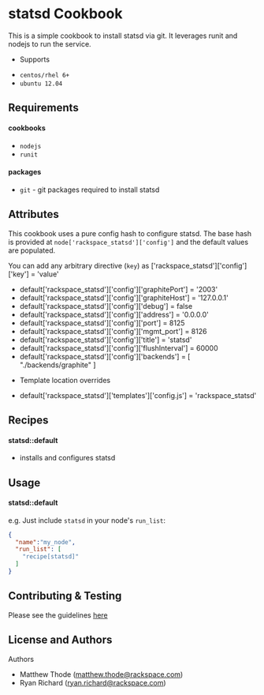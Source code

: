 statsd Cookbook
===============
This is a simple cookbook to install statsd via git. It leverages runit and nodejs to run the service.

* Supports
 - `centos/rhel 6+`
 - `ubuntu 12.04`

Requirements
------------
#### cookbooks
- `nodejs`
- `runit`

#### packages
- `git` - git packages required to install statsd

Attributes
----------
This cookbook uses a pure config hash to configure statsd. The base hash is provided at `node['rackspace_statsd']['config']` and the default values are populated.

You can add any arbitrary directive (`key`) as ['rackspace_statsd']['config']['key'] = 'value'

- default['rackspace_statsd']['config']['graphitePort'] = '2003'
- default['rackspace_statsd']['config']['graphiteHost'] = '127.0.0.1'
- default['rackspace_statsd']['config']['debug'] = false
- default['rackspace_statsd']['config']['address'] = '0.0.0.0'
- default['rackspace_statsd']['config']['port'] = 8125
- default['rackspace_statsd']['config']['mgmt_port'] = 8126
- default['rackspace_statsd']['config']['title'] = 'statsd'
- default['rackspace_statsd']['config']['flushInterval'] = 60000
- default['rackspace_statsd']['config']['backends'] = [ "./backends/graphite" ]

* Template location overrides
- default['rackspace_statsd']['templates']['config.js'] = 'rackspace_statsd'


Recipes
-------
#### statsd::default
- installs and configures statsd

Usage
-----
#### statsd::default

e.g.
Just include `statsd` in your node's `run_list`:

```json
{
  "name":"my_node",
  "run_list": [
    "recipe[statsd]"
  ]
}
```

Contributing & Testing
----------------------
Please see the guidelines [here](https://github.com/rackspace-cookbooks/contributing/blob/master/CONTRIBUTING.md)

License and Authors
-------------------
Authors
- Matthew Thode (<matthew.thode@rackspace.com>)
- Ryan Richard (<ryan.richard@rackspace.com>)
